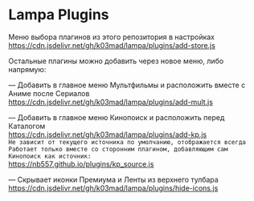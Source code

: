 # Lampa Plugins

Меню выбора плагинов из этого репозитория в настройках \
https://cdn.jsdelivr.net/gh/k03mad/lampa/plugins/add-store.js

Остальные плагины можно добавить через новое меню, либо напрямую:

— Добавить в главное меню Мультфильмы и расположить вместе с Аниме после Сериалов \
https://cdn.jsdelivr.net/gh/k03mad/lampa/plugins/add-mult.js

— Добавить в главное меню Кинопоиск и расположить перед Каталогом \
https://cdn.jsdelivr.net/gh/k03mad/lampa/plugins/add-kp.js \
`Не зависит от текущего источника по умолчанию, отображается всегда` \
`Работает только вместе со сторонним плагином, добавляющим сам Кинопоиск как источник:` \
https://nb557.github.io/plugins/kp_source.js

— Скрывает иконки Премиума и Ленты из верхнего тулбара \
https://cdn.jsdelivr.net/gh/k03mad/lampa/plugins/hide-icons.js

